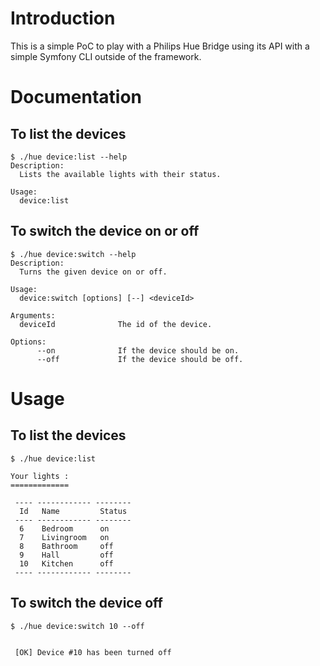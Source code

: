 # Introduction

This is a simple PoC to play with a Philips Hue Bridge using its API with a simple Symfony CLI outside of the framework.

# Documentation

## To list the devices

```
$ ./hue device:list --help
Description:
  Lists the available lights with their status.

Usage:
  device:list
```

## To switch the device on or off

```
$ ./hue device:switch --help
Description:
  Turns the given device on or off.

Usage:
  device:switch [options] [--] <deviceId>

Arguments:
  deviceId              The id of the device.

Options:
      --on              If the device should be on.
      --off             If the device should be off.
```

# Usage

## To list the devices

```
$ ./hue device:list

Your lights :
=============

 ---- ------------ --------
  Id   Name         Status 
 ---- ------------ --------
  6    Bedroom      on
  7    Livingroom   on
  8    Bathroom     off
  9    Hall         off
  10   Kitchen      off
 ---- ------------ --------

```

## To switch the device off

```
$ ./hue device:switch 10 --off

                                                                                                                        
 [OK] Device #10 has been turned off                                                                                    
                                                                                                                        

```
